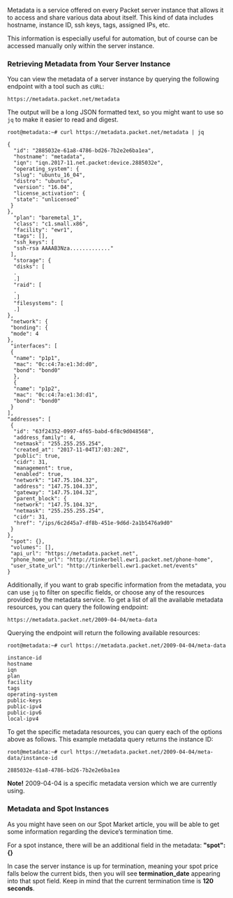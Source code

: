 <!-- <meta>
{
   "title":"Metadata",
    "description":"Understanding and leveraging Packet’s metadata service.",
    "tag":["Metadata"],
    "seo-title": "Metadata Servers - Packet Developer Docs ",
    "seo-description": "Understanding and leveraging Packet’s metadata service.",
    "og-title": "User Data",
    "og-description": "Understanding and leveraging Packet’s metadata service.",
    "og-image": "/images/packet-product-docs.png"
}
</meta> -->



Metadata is a service offered on every Packet server instance that allows it to access and share various data about itself. This kind of data includes hostname, instance ID, ssh keys, tags, assigned IPs, etc.

This information is especially useful for automation, but of course can be accessed manually only within the server instance.

### Retrieving Metadata from Your Server Instance
You can view the metadata of a server instance by querying the following endpoint with a tool such as `cURL`:

`https://metadata.packet.net/metadata`

The output will be a long JSON formatted text, so you might want to use so `jq` to make it easier to read and digest.

```
root@metadata:~# curl https://metadata.packet.net/metadata | jq

{
  "id": "2885032e-61a8-4786-bd26-7b2e2e6ba1ea",
  "hostname": "metadata",
  "iqn": "iqn.2017-11.net.packet:device.2885032e",
  "operating_system": {
  "slug": "ubuntu_16_04",
  "distro": "ubuntu",
  "version": "16.04",
  "license_activation": {
  "state": "unlicensed"
 }
},
  "plan": "baremetal_1",
  "class": "c1.small.x86",
  "facility": "ewr1",
  "tags": [],
  "ssh_keys": [
  "ssh-rsa AAAAB3Nza............."
 ],
  "storage": {
  "disks": [
  .
  .]
  "raid": [
  .
  .]
  "filesystems": [
  .]
},
 "network": {
 "bonding": {
 "mode": 4
},
 "interfaces": [
 {
  "name": "p1p1",
  "mac": "0c:c4:7a:e1:3d:d0",
  "bond": "bond0"
  },
  {
  "name": "p1p2",
  "mac": "0c:c4:7a:e1:3d:d1",
  "bond": "bond0"
 }
],
"addresses": [
 {
  "id": "63f24352-0997-4f65-babd-6f8c9d048568",
  "address_family": 4,
  "netmask": "255.255.255.254",
  "created_at": "2017-11-04T17:03:20Z",
  "public": true,
  "cidr": 31,
  "management": true,
  "enabled": true,
  "network": "147.75.104.32",
  "address": "147.75.104.33",
  "gateway": "147.75.104.32",
  "parent_block": {
  "network": "147.75.104.32",
  "netmask": "255.255.255.254",
  "cidr": 31,
  "href": "/ips/6c2d45a7-df8b-451e-9d6d-2a1b5476a9d0"
 }
},
 "spot": {},
 "volumes": [],
 "api_url": "https://metadata.packet.net",
 "phone_home_url": "http://tinkerbell.ewr1.packet.net/phone-home",
 "user_state_url": "http://tinkerbell.ewr1.packet.net/events"
}
```

Additionally, if you want to grab specific information from the metadata, you can use `jq` to filter on specific fields, or choose any of the resources provided by the metadata service. To get a list of all the available metadata resources, you can query the following endpoint:

`https://metadata.packet.net/2009-04-04/meta-data`

Querying the endpoint will return the following available resources:

```
root@metadata:~# curl https://metadata.packet.net/2009-04-04/meta-data

instance-id
hostname
iqn
plan
facility
tags
operating-system
public-keys
public-ipv4
public-ipv6
local-ipv4
```

To get the specific metadata resources, you can query each of the options above as follows. This example metadata query returns the instance ID:

```
root@metadata:~# curl https://metadata.packet.net/2009-04-04/meta-data/instance-id

2885032e-61a8-4786-bd26-7b2e2e6ba1ea
```

**Note!** 2009-04-04 is a specific metadata version which we are currently using.

### Metadata and Spot Instances
As you might have seen on our Spot Market article, you will be able to get some information regarding the device’s termination time.

For a spot instance, there will be an additional field in the metadata: **"spot": {}**

In case the server instance is up for termination, meaning your spot price falls below the current bids, then you will see **termination_date** appearing into that spot field. Keep in mind that the current termination time is **120 seconds**.
